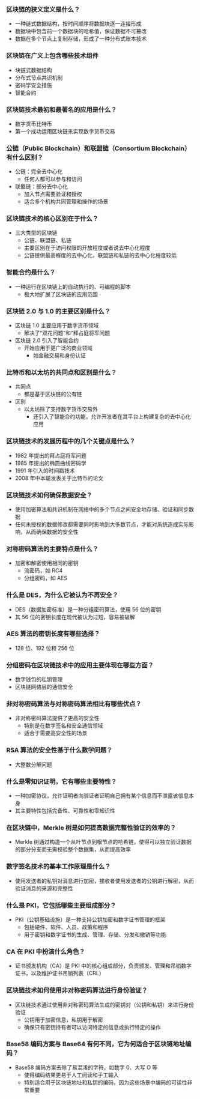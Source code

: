 ### 区块链的狭义定义是什么？

- 一种链式数据结构，按时间顺序将数据块逐一连接形成
- 数据块中包含前一个数据块的哈希值，保证数据不可篡改
- 数据在多个节点上复制存储，形成了一种分布式账本技术

### 区块链在广义上包含哪些技术组件

- 块链式数据结构
- 分布式节点共识机制
- 密码学安全措施
- 智能合约

### 区块链技术最初和最著名的应用是什么？

- 数字货币比特币
- 第一个成功运用区块链来实现数字货币交易

### 公链（Public Blockchain）和联盟链（Consortium Blockchain）有什么区别？

- 公链：完全去中心化
  - 任何人都可以参与和访问
- 联盟链：部分去中心化
  - 加入节点需要验证和授权
  - 适合多个机构共同管理和操作的场景

### 区块链技术的核心区别在于什么？

- 三大类型的区块链
  - 公链、联盟链、私链
  - 主要区别在于访问权限的开放程度或者说去中心化程度
  - 公链提供最高程度的去中心化，联盟链和私链的去中心化程度较低

### 智能合约是什么？

- 一种运行在区块链上的自动执行的、可编程的脚本
  - 极大地扩展了区块链的应用范围

### 区块链 2.0 与 1.0 的主要区别是什么？

- 区块链 1.0 主要应用于数字货币领域
  - 解决了“双花问题”和“拜占庭将军问题
- 区块链 2.0 引入了智能合约
  - 开始应用于更广泛的商业领域
    - 如金融交易和身份认证

### 比特币和以太坊的共同点和区别是什么？

- 共同点
  - 都是基于区块链的公有链
- 区别
  - 以太坊除了支持数字货币交易外
    - 还引入了智能合约功能，允许开发者在其平台上构建复杂的去中心化应用

### 区块链技术的发展历程中的几个关键点是什么？

- 1982 年提出的拜占庭将军问题
- 1985 年提出的椭圆曲线密码学
- 1991 年引入的时间戳技术
- 2008 年中本聪发表关于比特币的论文

### 区块链技术如何确保数据安全？

- 使用加密算法和共识机制在网络中的多个节点之间安全地存储、验证和同步数据
- 任何未授权的数据修改都需要同时影响到大多数节点，才能对系统造成实际影响，从而确保数据的安全性

### 对称密码算法的主要特点是什么？

- 加密和解密使用相同的密钥
  - 流密码，如 RC4
  - 分组密码，如 AES

### 什么是 DES，为什么它被认为不再安全？

- DES（数据加密标准）是一种分组密码算法，使用 56 位的密钥
- 其 56 位的密钥长度在现代被认为过短，容易被破解

### AES 算法的密钥长度有哪些选择？

- 128 位、192 位和 256 位

### 分组密码在区块链技术中的应用主要体现在哪些方面？

- 数字钱包的私钥管理
- 区块链网络层的通信安全

### 非对称密码算法与对称密码算法相比有哪些优点？

- 非对称密码算法提供了更高的安全性
  - 特别是在数字签名和安全通信领域
  - 适合于需要高安全性的场景

### RSA 算法的安全性基于什么数学问题？

- 大整数分解问题

### 什么是零知识证明，它有哪些主要特性？

- 一种加密协议，允许证明者向验证者证明自己拥有某个信息而不泄露该信息本身
- 其主要特性包括完备性、可靠性和零知识性

### 在区块链中，Merkle 树是如何提高数据完整性验证的效率的？

- Merkle 树通过构造一个从叶节点到根节点的哈希链，使得可以独立验证数据的部分分支而无需校验整个数据集，从而提高效率

### 数字签名技术的基本工作原理是什么？

- 使用发送者的私钥对消息进行加密，接收者使用发送者的公钥进行解密，从而验证消息的来源和完整性

### 什么是 PKI，它包括哪些主要组成部分？

- PKI（公钥基础设施）是一种支持公钥加密和数字证书管理的框架
  - 包括硬件、软件、人员、政策和程序
  - 用于密钥和数字证书的生成、管理、存储、分发和撤销等功能

### CA 在 PKI 中扮演什么角色？

- 证书颁发机构（CA）是 PKI 中的核心组成部分，负责颁发、管理和吊销数字证书，以及维护证书吊销列表（CRL）

### 区块链技术如何使用非对称密码算法进行身份验证？

- 区块链技术通过使用非对称密码算法生成的密钥对（公钥和私钥）来进行身份验证
  - 公钥用于加密信息，私钥用于解密
  - 确保只有密钥持有者可以访问特定的信息或执行特定的操作

### Base58 编码方案与 Base64 有何不同，它为何适合于区块链地址编码？

- Base58 编码方案去除了易混淆的字符，如数字 0、大写 O 等
  - 使得编码结果更易于人工阅读和手工输入
  - 特别适合用于区块链地址和私钥的编码，因为这些场景中编码的可读性非常重要
